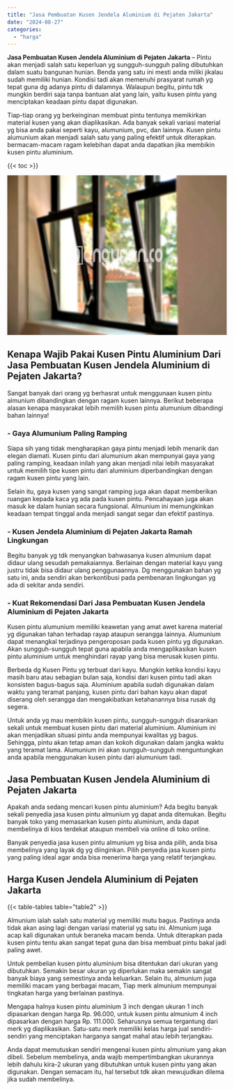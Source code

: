 ```yaml
---
title: "Jasa Pembuatan Kusen Jendela Aluminium di Pejaten Jakarta"
date: "2024-08-27"
categories: 
  - "harga"
---
```


**Jasa Pembuatan Kusen Jendela Aluminium di Pejaten Jakarta** – Pintu akan menjadi salah satu keperluan yg sungguh-sungguh paling dibutuhkan dalam suatu bangunan hunian. Benda yang satu ini mesti anda miliki jikalau sudah memiliki hunian. Kondisi tadi akan memenuhi prasyarat rumah yg tepat guna dg adanya pintu di dalamnya. Walaupun begitu, pintu tdk mungkin berdiri saja tanpa bantuan alat yang lain, yaitu kusen pintu yang menciptakan keadaan pintu dapat digunakan.

Tiap-tiap orang yg berkeinginan membuat pintu tentunya memikirkan material kusen yang akan diaplikasikan. Ada banyak sekali variasi material yg bisa anda pakai seperti kayu, alumunium, pvc, dan lainnya. Kusen pintu alumunium akan menjadi salah satu yang paling efektif untuk diterapkan. bermacam-macam ragam kelebihan dapat anda dapatkan jika membikin kusen pintu aluminium.

{{< toc >}}

![Jasa Pembuatan Kusen Jendela Aluminium di Pejaten Jakarta](/images/harga-kusen-jendela-alumunium-29.png)

## Kenapa Wajib Pakai Kusen Pintu Aluminium Dari Jasa Pembuatan Kusen Jendela Aluminium di Pejaten Jakarta?

Sangat banyak dari orang yg berhasrat untuk menggunaan kusen pintu almunium dibandingkan dengan ragam kusen lainnya. Berikut beberapa alasan kenapa masyarakat lebih memilih kusen pintu alumunium dibandingi bahan lainnya!

### \- Gaya Alumunium Paling Ramping

Siapa sih yang tidak mengharapkan gaya pintu menjadi lebih menarik dan elegan diamati. Kusen pintu dari alumunium akan mempunyai gaya yang paling ramping, keadaan inilah yang akan menjadi nilai lebih masyarakat untuk memilih tipe kusen pintu dari aluminium diperbandingkan dengan ragam kusen pintu yang lain.

Selain itu, gaya kusen yang sangat ramping juga akan dapat memberikan ruangan kepada kaca yg ada pada kusen pintu. Pencahayaan juga akan masuk ke dalam hunian secara fungsional. Almunium ini memungkinkan keadaan tempat tinggal anda menjadi sangat segar dan efektif pastinya.

### \- Kusen Jendela Aluminium di Pejaten Jakarta Ramah Lingkungan

Begitu banyak yg tdk menyangkan bahwasanya kusen almunium dapat didaur ulang sesudah pemakaiannya. Berlainan dengan material kayu yang justru tidak bisa didaur ulang penggunaannya. Dg menggunakan bahan yg satu ini, anda sendiri akan berkontibusi pada pembenaran lingkungan yg ada di sekitar anda sendiri.

### \- Kuat Rekomendasi Dari Jasa Pembuatan Kusen Jendela Aluminium di Pejaten Jakarta

Kusen pintu alumunium memiliki keawetan yang amat awet karena material yg digunakan tahan terhadap rayap ataupun serangga lainnya. Alumunium dapat menangkal terjadinya pengeroposan pada kusen pintu yg digunakan. Akan sungguh-sungguh tepat guna apabila anda mengaplikasikan kusen pintu aluminium untuk menghindari rayap yang bisa merusak kusen pintu.

Berbeda dg Kusen Pintu yg terbuat dari kayu. Mungkin ketika kondisi kayu masih baru atau sebagian bulan saja, kondisi dari kusen pintu tadi akan konsisten bagus-bagus saja. Aluminium apabila sudah digunakan dalam waktu yang teramat panjang, kusen pintu dari bahan kayu akan dapat diserang oleh serangga dan mengakibatkan ketahanannya bisa rusak dg segera.

Untuk anda yg mau membikin kusen pintu, sungguh-sungguh disarankan sekali untuk membuat kusen pintu dari material aluminium. Aluminium ini akan menjadikan situasi pintu anda mempunyai kwalitas yg bagus. Sehingga, pintu akan tetap aman dan kokoh digunakan dalam jangka waktu yang teramat lama. Alumunium ini akan sungguh-sungguh menguntungkan anda apabila menggunakan kusen pintu dari alumunium tadi.

## Jasa Pembuatan Kusen Jendela Aluminium di Pejaten Jakarta

Apakah anda sedang mencari kusen pintu aluminium? Ada begitu banyak sekali penyedia jasa kusen pintu almunium yg dapat anda ditemukan. Begitu banyak toko yang memasarkan kusen pintu aluminium, anda dapat membelinya di kios terdekat ataupun membeli via online di toko online.

Banyak penyedia jasa kusen pintu almunium yg bisa anda pilih, anda bisa membelinya yang layak dg yg diinginkan. Pilih penyedia jasa kusen pintu yang paling ideal agar anda bisa menerima harga yang relatif terjangkau.

## Harga Kusen Jendela Aluminium di Pejaten Jakarta

{{< table-tables table="table2" >}}

Almunium ialah salah satu material yg memiliki mutu bagus. Pastinya anda tidak akan asing lagi dengan variasi material yg satu ini. Almunium juga acap kali digunakan untuk beraneka macam benda. Untuk diterapkan pada kusen pintu tentu akan sangat tepat guna dan bisa membuat pintu bakal jadi paling awet.

Untuk pembelian kusen pintu aluminium bisa ditentukan dari ukuran yang dibutuhkan. Semakin besar ukuran yg diperlukan maka semakin sangat banyak biaya yang semestinya anda keluarkan. Selain itu, almunium juga memiliki macam yang berbagai macam, Tiap merk almunium mempunyai tingkatan harga yang berlainan pastinya.

Mengapa halnya kusen pintu aluminium 3 inch dengan ukuran 1 inch dipasarkan dengan harga Rp. 96.000, untuk kusen pintu almunium 4 inch dipasarkan dengan harga Rp. 111.000. Seharusnya semua tergantung dari merk yg diaplikasikan. Satu-satu merk memiliki kelas harga jual sendiri-sendiri yang menciptakan harganya sangat mahal atau lebih terjangkau.

Anda dapat memutuskan sendiri mengenai kusen pintu almunium yang akan dibeli. Sebelum membelinya, anda wajib mempertimbangkan ukurannya lebih dahulu kira-2 ukuran yang dibutuhkan untuk kusen pintu yang akan digunakan. Dengan semacam itu, hal tersebut tdk akan mewujudkan dilema jika sudah membelinya.
